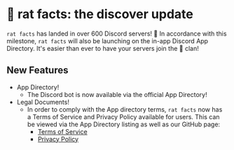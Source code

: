 # 🐀 rat facts: the discover update

`rat facts` has landed in over 600 Discord servers! 🎉 In accordance with this milestone, `rat facts` will also be launching on the in-app Discord App Directory. It's easier than ever to have your servers join the 🐀 clan!

## New Features

- App Directory!
    - The Discord bot is now available via the official App Directory!
- Legal Documents!
  - In order to comply with the App directory terms, `rat facts` now has a Terms of Service and Privacy Policy available for users. This can be viewed via the App Directory listing as well as our GitHub page:
    - [Terms of Service](https://github.com/RileyAbr/rat-facts-Discord-Bot/blob/main/terms-of-service.md)
    - [Privacy Policy](https://github.com/RileyAbr/rat-facts-Discord-Bot/blob/main/privacy-policy.md)
